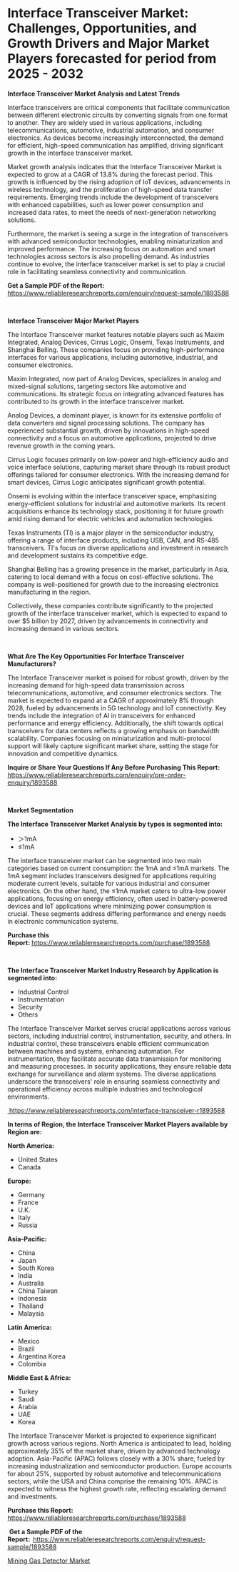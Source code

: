 <p><h1>Interface Transceiver Market: Challenges, Opportunities, and Growth Drivers and Major Market Players forecasted for period from 2025 - 2032</h1></p><p><strong>Interface Transceiver Market Analysis and Latest Trends</strong></p>
<p><p>Interface transceivers are critical components that facilitate communication between different electronic circuits by converting signals from one format to another. They are widely used in various applications, including telecommunications, automotive, industrial automation, and consumer electronics. As devices become increasingly interconnected, the demand for efficient, high-speed communication has amplified, driving significant growth in the interface transceiver market.</p><p>Market growth analysis indicates that the Interface Transceiver Market is expected to grow at a CAGR of 13.8% during the forecast period. This growth is influenced by the rising adoption of IoT devices, advancements in wireless technology, and the proliferation of high-speed data transfer requirements. Emerging trends include the development of transceivers with enhanced capabilities, such as lower power consumption and increased data rates, to meet the needs of next-generation networking solutions.</p><p>Furthermore, the market is seeing a surge in the integration of transceivers with advanced semiconductor technologies, enabling miniaturization and improved performance. The increasing focus on automation and smart technologies across sectors is also propelling demand. As industries continue to evolve, the interface transceiver market is set to play a crucial role in facilitating seamless connectivity and communication.</p></p>
<p><strong>Get a Sample PDF of the Report:&nbsp;</strong> <a href="https://www.reliableresearchreports.com/enquiry/request-sample/1893588?utm_campaign=2481&utm_medium=2&utm_source=Github&utm_content=ia&utm_term=11022025&utm_id=interface-transceiver">https://www.reliableresearchreports.com/enquiry/request-sample/1893588</a></p>
<p>&nbsp;</p>
<p><strong>Interface Transceiver Major Market Players</strong></p>
<p><p>The Interface Transceiver market features notable players such as Maxim Integrated, Analog Devices, Cirrus Logic, Onsemi, Texas Instruments, and Shanghai Belling. These companies focus on providing high-performance interfaces for various applications, including automotive, industrial, and consumer electronics.</p><p>Maxim Integrated, now part of Analog Devices, specializes in analog and mixed-signal solutions, targeting sectors like automotive and communications. Its strategic focus on integrating advanced features has contributed to its growth in the interface transceiver market.</p><p>Analog Devices, a dominant player, is known for its extensive portfolio of data converters and signal processing solutions. The company has experienced substantial growth, driven by innovations in high-speed connectivity and a focus on automotive applications, projected to drive revenue growth in the coming years.</p><p>Cirrus Logic focuses primarily on low-power and high-efficiency audio and voice interface solutions, capturing market share through its robust product offerings tailored for consumer electronics. With the increasing demand for smart devices, Cirrus Logic anticipates significant growth potential.</p><p>Onsemi is evolving within the interface transceiver space, emphasizing energy-efficient solutions for industrial and automotive markets. Its recent acquisitions enhance its technology stack, positioning it for future growth amid rising demand for electric vehicles and automation technologies.</p><p>Texas Instruments (TI) is a major player in the semiconductor industry, offering a range of interface products, including USB, CAN, and RS-485 transceivers. TI's focus on diverse applications and investment in research and development sustains its competitive edge.</p><p>Shanghai Belling has a growing presence in the market, particularly in Asia, catering to local demand with a focus on cost-effective solutions. The company is well-positioned for growth due to the increasing electronics manufacturing in the region.</p><p>Collectively, these companies contribute significantly to the projected growth of the interface transceiver market, which is expected to expand to over $5 billion by 2027, driven by advancements in connectivity and increasing demand in various sectors.</p></p>
<p>&nbsp;</p>
<p><strong>What Are The Key Opportunities For Interface Transceiver Manufacturers?</strong></p>
<p><p>The Interface Transceiver market is poised for robust growth, driven by the increasing demand for high-speed data transmission across telecommunications, automotive, and consumer electronics sectors. The market is expected to expand at a CAGR of approximately 8% through 2028, fueled by advancements in 5G technology and IoT connectivity. Key trends include the integration of AI in transceivers for enhanced performance and energy efficiency. Additionally, the shift towards optical transceivers for data centers reflects a growing emphasis on bandwidth scalability. Companies focusing on miniaturization and multi-protocol support will likely capture significant market share, setting the stage for innovation and competitive dynamics.</p></p>
<p><strong>Inquire or Share Your Questions If Any Before Purchasing This Report:</strong> <a href="https://www.reliableresearchreports.com/enquiry/pre-order-enquiry/1893588?utm_campaign=2481&utm_medium=2&utm_source=Github&utm_content=ia&utm_term=11022025&utm_id=interface-transceiver">https://www.reliableresearchreports.com/enquiry/pre-order-enquiry/1893588</a></p>
<p>&nbsp;</p>
<p><strong>Market Segmentation</strong></p>
<p><strong>The Interface Transceiver Market Analysis by types is segmented into:</strong></p>
<p><ul><li>＞1mA</li><li>≤1mA</li></ul></p>
<p><p>The interface transceiver market can be segmented into two main categories based on current consumption: the 1mA and ≤1mA markets. The 1mA segment includes transceivers designed for applications requiring moderate current levels, suitable for various industrial and consumer electronics. On the other hand, the ≤1mA market caters to ultra-low power applications, focusing on energy efficiency, often used in battery-powered devices and IoT applications where minimizing power consumption is crucial. These segments address differing performance and energy needs in electronic communication systems.</p></p>
<p><strong>Purchase this Report:&nbsp;</strong><a href="https://www.reliableresearchreports.com/purchase/1893588?utm_campaign=2481&utm_medium=2&utm_source=Github&utm_content=ia&utm_term=11022025&utm_id=interface-transceiver">https://www.reliableresearchreports.com/purchase/1893588</a></p>
<p>&nbsp;</p>
<p><strong>The Interface Transceiver Market Industry Research by Application is segmented into:</strong></p>
<p><ul><li>Industrial Control</li><li>Instrumentation</li><li>Security</li><li>Others</li></ul></p>
<p><p>The Interface Transceiver Market serves crucial applications across various sectors, including industrial control, instrumentation, security, and others. In industrial control, these transceivers enable efficient communication between machines and systems, enhancing automation. For instrumentation, they facilitate accurate data transmission for monitoring and measuring processes. In security applications, they ensure reliable data exchange for surveillance and alarm systems. The diverse applications underscore the transceivers' role in ensuring seamless connectivity and operational efficiency across multiple industries and technological environments.</p></p>
<p><a href="https://www.reliableresearchreports.com/interface-transceiver-r1893588?utm_campaign=2481&utm_medium=2&utm_source=Github&utm_content=ia&utm_term=11022025&utm_id=interface-transceiver">&nbsp;https://www.reliableresearchreports.com/interface-transceiver-r1893588</a></p>
<p><strong>In terms of Region, the Interface Transceiver Market Players available by Region are:</strong></p>
<p>
    <p> <strong> North America: </strong>
        <ul>
            <li>United States</li>
            <li>Canada</li>
        </ul>
        </p> 
    <p> <strong> Europe: </strong>
        <ul>
            <li>Germany</li>
            <li>France</li>
            <li>U.K.</li>
            <li>Italy</li>
            <li>Russia</li>
        </ul>
        </p> 
    <p> <strong> Asia-Pacific: </strong>
        <ul>
            <li>China</li>
            <li>Japan</li>
            <li>South Korea</li>
            <li>India</li>
            <li>Australia</li>
            <li>China Taiwan</li>
            <li>Indonesia</li>
            <li>Thailand</li>
            <li>Malaysia</li>
        </ul>
        </p> 
    <p> <strong> Latin America: </strong>
        <ul>
            <li>Mexico</li>
            <li>Brazil</li>
            <li>Argentina Korea</li>
            <li>Colombia</li>
        </ul>
        </p> 
    <p> <strong> Middle East & Africa: </strong>
        <ul>
            <li>Turkey</li>
            <li>Saudi</li>
            <li>Arabia</li>
            <li>UAE</li>
            <li>Korea</li>
        </ul>
    </p>
    </p>
<p><p>The Interface Transceiver Market is projected to experience significant growth across various regions. North America is anticipated to lead, holding approximately 35% of the market share, driven by advanced technology adoption. Asia-Pacific (APAC) follows closely with a 30% share, fueled by increasing industrialization and semiconductor production. Europe accounts for about 25%, supported by robust automotive and telecommunications sectors, while the USA and China comprise the remaining 10%. APAC is expected to witness the highest growth rate, reflecting escalating demand and investments.</p></p>
<p><strong>Purchase this Report: </strong><a href="https://www.reliableresearchreports.com/purchase/1893588?utm_campaign=2481&utm_medium=2&utm_source=Github&utm_content=ia&utm_term=11022025&utm_id=interface-transceiver">https://www.reliableresearchreports.com/purchase/1893588</a></p>
<p>&nbsp;<strong>Get a Sample PDF of the Report:&nbsp;&nbsp;</strong><a href="https://www.reliableresearchreports.com/enquiry/request-sample/1893588?utm_campaign=2481&utm_medium=2&utm_source=Github&utm_content=ia&utm_term=11022025&utm_id=interface-transceiver">https://www.reliableresearchreports.com/enquiry/request-sample/1893588</a></p>
<p><strong></strong></p>
<p><p><a href="https://github.com/ramraomeyie/Market-Research-Report-List-1/blob/main/mining-gas-detector-market.md?utm_campaign=2481&utm_medium=2&utm_source=Github&utm_content=ia&utm_term=11022025&utm_id=interface-transceiver">Mining Gas Detector Market</a></p></p>